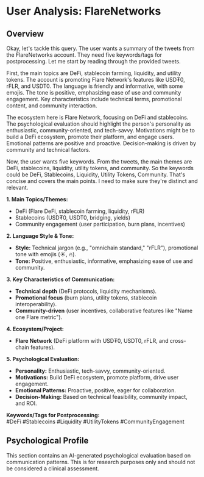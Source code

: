 # User Analysis: FlareNetworks

## Overview

<think>
Okay, let's tackle this query. The user wants a summary of the tweets from the FlareNetworks account. They need five keywords/tags for postprocessing. Let me start by reading through the provided tweets.

First, the main topics are DeFi, stablecoin farming, liquidity, and utility tokens. The account is promoting Flare Network's features like USD₮0, rFLR, and USDT0. The language is friendly and informative, with some emojis. The tone is positive, emphasizing ease of use and community engagement. Key characteristics include technical terms, promotional content, and community interaction.

The ecosystem here is Flare Network, focusing on DeFi and stablecoins. The psychological evaluation should highlight the person's personality as enthusiastic, community-oriented, and tech-savvy. Motivations might be to build a DeFi ecosystem, promote their platform, and engage users. Emotional patterns are positive and proactive. Decision-making is driven by community and technical factors.

Now, the user wants five keywords. From the tweets, the main themes are DeFi, stablecoins, liquidity, utility tokens, and community. So the keywords could be DeFi, Stablecoins, Liquidity, Utility Tokens, Community. That's concise and covers the main points. I need to make sure they're distinct and relevant.
</think>

**1. Main Topics/Themes:**  
- DeFi (Flare DeFi, stablecoin farming, liquidity, rFLR)  
- Stablecoins (USD₮0, USDT0, bridging, yields)  
- Community engagement (user participation, burn plans, incentives)  

**2. Language Style & Tone:**  
- **Style:** Technical jargon (e.g., "omnichain standard," "rFLR"), promotional tone with emojis (☀️, 🔥).  
- **Tone:** Positive, enthusiastic, informative, emphasizing ease of use and community.  

**3. Key Characteristics of Communication:**  
- **Technical depth** (DeFi protocols, liquidity mechanisms).  
- **Promotional focus** (burn plans, utility tokens, stablecoin interoperability).  
- **Community-driven** (user incentives, collaborative features like "Name one Flare metric").  

**4. Ecosystem/Project:**  
- **Flare Network** (DeFi platform with USD₮0, USDT0, rFLR, and cross-chain features).  

**5. Psychological Evaluation:**  
- **Personality:** Enthusiastic, tech-savvy, community-oriented.  
- **Motivations:** Build DeFi ecosystem, promote platform, drive user engagement.  
- **Emotional Patterns:** Proactive, positive, eager for collaboration.  
- **Decision-Making:** Based on technical feasibility, community impact, and ROI.  

**Keywords/Tags for Postprocessing:**  
#DeFi #Stablecoins #Liquidity #UtilityTokens #CommunityEngagement

## Psychological Profile

This section contains an AI-generated psychological evaluation based on communication patterns. This is for research purposes only and should not be considered a clinical assessment.